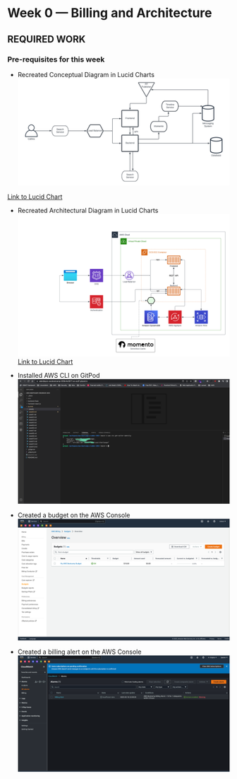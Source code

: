 # Week 0 — Billing and Architecture

## REQUIRED WORK

### Pre-requisites for this week

- Recreated Conceptual Diagram in Lucid Charts
![Image Evidence](assets/Cruddur-ConceptualDiagram.png)

[Link to Lucid Chart](https://lucid.app/lucidchart/f6ff3234-50b6-4784-83f0-25608d62bd88/edit?viewport_loc=-624%2C-95%2C2714%2C1542%2Ce-eyg~~ZNQ5a&invitationId=inv_358226f5-de8c-4f49-a7d7-8356958371af)

- Recreated Architectural Diagram in Lucid Charts
![Image Evidence](assets/Cruddur-ArchitecturalDiagram.png)
[Link to Lucid Chart](https://lucid.app/lucidchart/f6ff3234-50b6-4784-83f0-25608d62bd88/edit?viewport_loc=-265%2C-2%2C3088%2C1754%2C0_0&invitationId=inv_358226f5-de8c-4f49-a7d7-8356958371af)


- Installed AWS CLI on GitPod
![Image Evidence](assets/awscli.png)

- Created a budget on the AWS Console
![Image Evidence](assets/budget.png)

- Created a billing alert on the AWS Console
![Image Evidence](assets/alerts.png)

